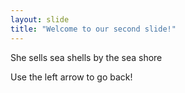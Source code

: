 ```yaml
---
layout: slide
title: "Welcome to our second slide!"
---
```


She sells sea shells by the sea shore

Use the left arrow to go back!
